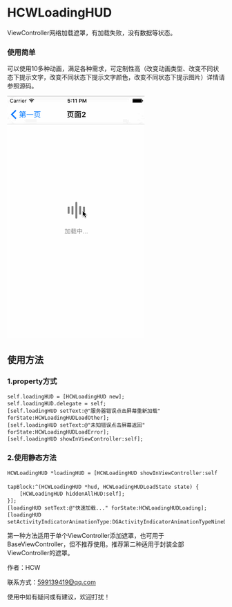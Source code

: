 # HCWLoadingHUD
ViewController网络加载遮罩，有加载失败，没有数据等状态。
### 使用简单
可以使用10多种动画，满足各种需求，可定制性高（改变动画类型、改变不同状态下提示文字，改变不同状态下提示文字颜色，改变不同状态下提示图片）详情请参照源码。

![image](https://github.com/huangchangweng/HCWLoadingHUD/blob/master/HCWLoadingHUD.gif)

## 使用方法
### 1.property方式
    self.loadingHUD = [HCWLoadingHUD new];
    self.loadingHUD.delegate = self;
    [self.loadingHUD setText:@"服务器错误点击屏幕重新加载" forState:HCWLoadingHUDLoadOther];
    [self.loadingHUD setText:@"未知错误点击屏幕返回" forState:HCWLoadingHUDLoadError];
    [self.loadingHUD showInViewController:self];
  
### 2.使用静态方法
    HCWLoadingHUD *loadingHUD = [HCWLoadingHUD showInViewController:self 
                                                           tapBlock:^(HCWLoadingHUD *hud, HCWLoadingHUDLoadState state) {
        [HCWLoadingHUD hiddenAllHUD:self];
    }];
    [loadingHUD setText:@"快速加载..." forState:HCWLoadingHUDLoading];
    [loadingHUD setActivityIndicatorAnimationType:DGActivityIndicatorAnimationTypeNineDots];
    
第一种方法适用于单个ViewController添加遮罩，也可用于BaseViewController，但不推荐使用。推荐第二种适用于封装全部ViewController的遮罩。

作者：HCW

联系方式：599139419@qq.com

使用中如有疑问或有建议，欢迎打扰！
